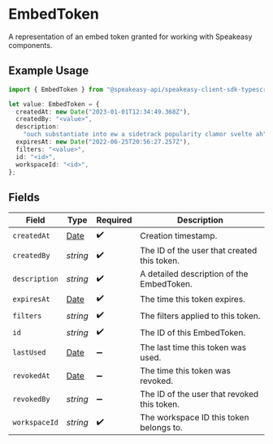 # EmbedToken

A representation of an embed token granted for working with Speakeasy components.

## Example Usage

```typescript
import { EmbedToken } from "@speakeasy-api/speakeasy-client-sdk-typescript/sdk/models/shared";

let value: EmbedToken = {
  createdAt: new Date("2023-01-01T12:34:49.368Z"),
  createdBy: "<value>",
  description:
    "ouch substantiate into ew a sidetrack popularity clamor svelte ah",
  expiresAt: new Date("2022-06-25T20:56:27.257Z"),
  filters: "<value>",
  id: "<id>",
  workspaceId: "<id>",
};
```

## Fields

| Field                                                                                         | Type                                                                                          | Required                                                                                      | Description                                                                                   |
| --------------------------------------------------------------------------------------------- | --------------------------------------------------------------------------------------------- | --------------------------------------------------------------------------------------------- | --------------------------------------------------------------------------------------------- |
| `createdAt`                                                                                   | [Date](https://developer.mozilla.org/en-US/docs/Web/JavaScript/Reference/Global_Objects/Date) | :heavy_check_mark:                                                                            | Creation timestamp.                                                                           |
| `createdBy`                                                                                   | *string*                                                                                      | :heavy_check_mark:                                                                            | The ID of the user that created this token.                                                   |
| `description`                                                                                 | *string*                                                                                      | :heavy_check_mark:                                                                            | A detailed description of the EmbedToken.                                                     |
| `expiresAt`                                                                                   | [Date](https://developer.mozilla.org/en-US/docs/Web/JavaScript/Reference/Global_Objects/Date) | :heavy_check_mark:                                                                            | The time this token expires.                                                                  |
| `filters`                                                                                     | *string*                                                                                      | :heavy_check_mark:                                                                            | The filters applied to this token.                                                            |
| `id`                                                                                          | *string*                                                                                      | :heavy_check_mark:                                                                            | The ID of this EmbedToken.                                                                    |
| `lastUsed`                                                                                    | [Date](https://developer.mozilla.org/en-US/docs/Web/JavaScript/Reference/Global_Objects/Date) | :heavy_minus_sign:                                                                            | The last time this token was used.                                                            |
| `revokedAt`                                                                                   | [Date](https://developer.mozilla.org/en-US/docs/Web/JavaScript/Reference/Global_Objects/Date) | :heavy_minus_sign:                                                                            | The time this token was revoked.                                                              |
| `revokedBy`                                                                                   | *string*                                                                                      | :heavy_minus_sign:                                                                            | The ID of the user that revoked this token.                                                   |
| `workspaceId`                                                                                 | *string*                                                                                      | :heavy_check_mark:                                                                            | The workspace ID this token belongs to.                                                       |